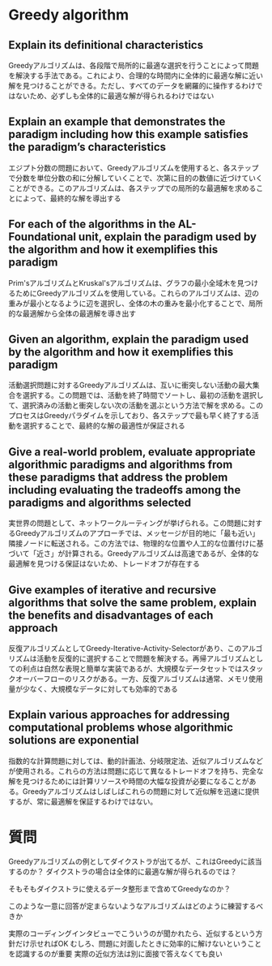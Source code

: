 # Greedy algorithm

## Explain its definitional characteristics
Greedyアルゴリズムは、各段階で局所的に最適な選択を行うことによって問題を解決する手法である。これにより、合理的な時間内に全体的に最適な解に近い解を見つけることができる。ただし、すべてのデータを網羅的に操作するわけではないため、必ずしも全体的に最適な解が得られるわけではない

## Explain an example that demonstrates the paradigm including how this example satisfies the paradigm’s characteristics
エジプト分数の問題において、Greedyアルゴリズムを使用すると、各ステップで分数を単位分数の和に分解していくことで、次第に目的の数値に近づけていくことができる。このアルゴリズムは、各ステップでの局所的な最適解を求めることによって、最終的な解を導出する

## For each of the algorithms in the AL-Foundational unit, explain the paradigm used by the algorithm and how it exemplifies this paradigm
Prim'sアルゴリズムとKruskal'sアルゴリズムは、グラフの最小全域木を見つけるためにGreedyアルゴリズムを使用している。これらのアルゴリズムは、辺の重みが最小となるように辺を選択し、全体の木の重みを最小化することで、局所的な最適解から全体の最適解を導き出す

## Given an algorithm, explain the paradigm used by the algorithm and how it exemplifies this paradigm
活動選択問題に対するGreedyアルゴリズムは、互いに衝突しない活動の最大集合を選択する。この問題では、活動を終了時間でソートし、最初の活動を選択して、選択済みの活動と衝突しない次の活動を選ぶという方法で解を求める。このプロセスはGreedyパラダイムを示しており、各ステップで最も早く終了する活動を選択することで、最終的な解の最適性が保証される

## Give a real-world problem, evaluate appropriate algorithmic paradigms and algorithms from these paradigms that address the problem including evaluating the tradeoffs among the paradigms and algorithms selected
実世界の問題として、ネットワークルーティングが挙げられる。この問題に対するGreedyアルゴリズムのアプローチでは、メッセージが目的地に「最も近い」隣接ノードに転送される。この方法では、物理的な位置や人工的な位置付けに基づいて「近さ」が計算される。Greedyアルゴリズムは高速であるが、全体的な最適解を見つける保証はないため、トレードオフが存在する

## Give examples of iterative and recursive algorithms that solve the same problem, explain the benefits and disadvantages of each approach
反復アルゴリズムとしてGreedy-Iterative-Activity-Selectorがあり、このアルゴリズムは活動を反復的に選択することで問題を解決する。再帰アルゴリズムとしての利点は自然な表現と簡単な実装であるが、大規模なデータセットではスタックオーバーフローのリスクがある。一方、反復アルゴリズムは通常、メモリ使用量が少なく、大規模なデータに対しても効率的である

## Explain various approaches for addressing computational problems whose algorithmic solutions are exponential
指数的な計算問題に対しては、動的計画法、分岐限定法、近似アルゴリズムなどが使用される。これらの方法は問題に応じて異なるトレードオフを持ち、完全な解を見つけるためには計算リソースや時間の大幅な投資が必要になることがある。Greedyアルゴリズムはしばしばこれらの問題に対して近似解を迅速に提供するが、常に最適解を保証するわけではない。

# 質問
Greedyアルゴリズムの例としてダイクストラが出てるが、これはGreedyに該当するのか？
ダイクストラの場合は全体的に最適な解が得られるのでは？

そもそもダイクストラに使えるデータ整形まで含めてGreedyなのか？

このような一意に回答が定まらないようなアルゴリズムはどのように練習するべきか

実際のコーディングインタビューでこういうのが聞かれたら、近似するという方針だけ示せればOK
むしろ、問題に対面したときに効率的に解けないということを認識するのが重要
実際の近似方法は別に面接で答えなくても良い
